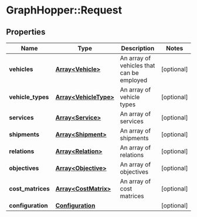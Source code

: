 # GraphHopper::Request

## Properties
Name | Type | Description | Notes
------------ | ------------- | ------------- | -------------
**vehicles** | [**Array&lt;Vehicle&gt;**](Vehicle.md) | An array of vehicles that can be employed | [optional] 
**vehicle_types** | [**Array&lt;VehicleType&gt;**](VehicleType.md) | An array of vehicle types | [optional] 
**services** | [**Array&lt;Service&gt;**](Service.md) | An array of services | [optional] 
**shipments** | [**Array&lt;Shipment&gt;**](Shipment.md) | An array of shipments | [optional] 
**relations** | [**Array&lt;Relation&gt;**](Relation.md) | An array of relations | [optional] 
**objectives** | [**Array&lt;Objective&gt;**](Objective.md) | An array of objectives | [optional] 
**cost_matrices** | [**Array&lt;CostMatrix&gt;**](CostMatrix.md) | An array of cost matrices | [optional] 
**configuration** | [**Configuration**](Configuration.md) |  | [optional] 


